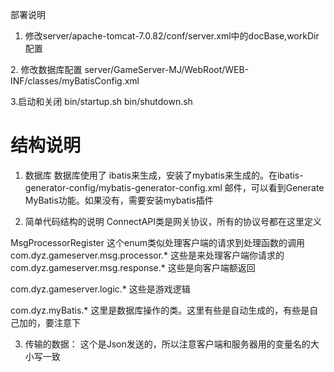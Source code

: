 部署说明
1. 修改server/apache-tomcat-7.0.82/conf/server.xml中的docBase,workDir配置
<Context path="" reloadable="true" docBase="/root/majiang/server/GameServer-MJ/WebRoot" workDir="/root/majiang/server/GameServer-MJ/work" />
2. 修改数据库配置
server/GameServer-MJ/WebRoot/WEB-INF/classes/myBatisConfig.xml


3.启动和关闭
bin/startup.sh
bin/shutdown.sh


# 结构说明
1. 数据库
   数据库使用了 ibatis来生成，安装了mybatis来生成的。在ibatis-generator-config/mybatis-generator-config.xml 邮件，可以看到Generate MyBatis功能。如果没有，需要安装mybatis插件

2. 简单代码结构的说明
  ConnectAPI类是网关协议，所有的协议号都在这里定义

  MsgProcessorRegister 这个enum类似处理客户端的请求到处理函数的调用
  com.dyz.gameserver.msg.processor.* 这些是来处理客户端你请求的
  com.dyz.gameserver.msg.response.* 这些是向客户端额返回

  com.dyz.gameserver.logic.* 这些是游戏逻辑

  com.dyz.myBatis.* 这里是数据库操作的类。这里有些是自动生成的，有些是自己加的，要注意下

3. 传输的数据： 这个是Json发送的，所以注意客户端和服务器用的变量名的大小写一致
